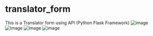 # translator_form
This is a Translator form using API (Python Flask Framework)
![image](https://github.com/user-attachments/assets/4a979f59-dde0-4aa8-83ad-d90c8ee386f6)
![image](https://github.com/user-attachments/assets/ab833fe4-56f0-497a-b34e-37b7accdb6da)
![image](https://github.com/user-attachments/assets/6dc2d022-bcf8-4ffc-bfec-6d2c1187d852)
![image](https://github.com/user-attachments/assets/c7ef2e29-eef8-495a-9ee4-64b379063f67)



